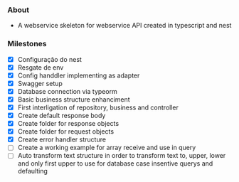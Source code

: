### About
- A webservice skeleton for webservice API created in typescript and nest

### Milestones

- [X] Configuração do nest
- [X] Resgate de env
- [X] Config handdler implementing as adapter
- [X] Swagger setup
- [X] Database connection via typeorm
- [X] Basic business structure enhanciment
- [X] First interligation of repository, business and controller
- [X] Create default response body
- [X] Create folder for response objects
- [X] Create folder for request objects
- [X] Create error handler structure
- [ ] Create a working example for array receive and use in query
- [ ] Auto transform text structure in order to transform text to, upper, lower and only first upper to use for database case insentive querys and defaulting
